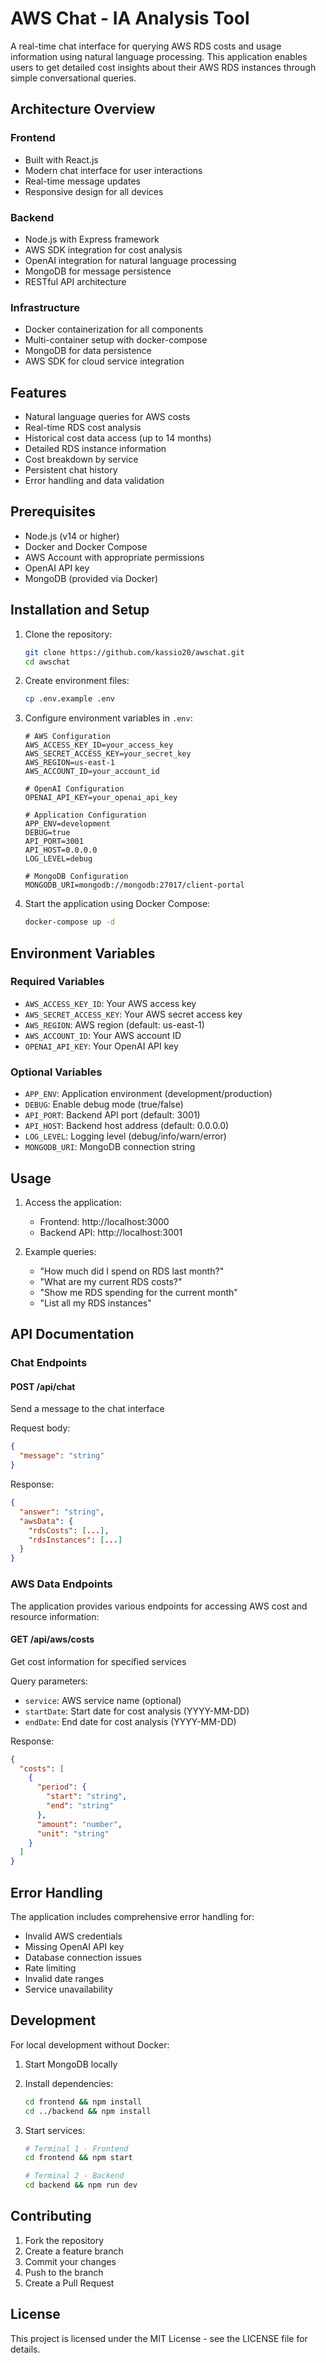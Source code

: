 # AWS Chat - IA Analysis Tool

A real-time chat interface for querying AWS RDS costs and usage information using natural language processing. This application enables users to get detailed cost insights about their AWS RDS instances through simple conversational queries.

## Architecture Overview

### Frontend
- Built with React.js
- Modern chat interface for user interactions
- Real-time message updates
- Responsive design for all devices

### Backend
- Node.js with Express framework
- AWS SDK integration for cost analysis
- OpenAI integration for natural language processing
- MongoDB for message persistence
- RESTful API architecture

### Infrastructure
- Docker containerization for all components
- Multi-container setup with docker-compose
- MongoDB for data persistence
- AWS SDK for cloud service integration

## Features

- Natural language queries for AWS costs
- Real-time RDS cost analysis
- Historical cost data access (up to 14 months)
- Detailed RDS instance information
- Cost breakdown by service
- Persistent chat history
- Error handling and data validation

## Prerequisites

- Node.js (v14 or higher)
- Docker and Docker Compose
- AWS Account with appropriate permissions
- OpenAI API key
- MongoDB (provided via Docker)

## Installation and Setup

1. Clone the repository:
   ```bash
   git clone https://github.com/kassio20/awschat.git
   cd awschat
   ```

2. Create environment files:
   ```bash
   cp .env.example .env
   ```

3. Configure environment variables in `.env`:
   ```env
   # AWS Configuration
   AWS_ACCESS_KEY_ID=your_access_key
   AWS_SECRET_ACCESS_KEY=your_secret_key
   AWS_REGION=us-east-1
   AWS_ACCOUNT_ID=your_account_id

   # OpenAI Configuration
   OPENAI_API_KEY=your_openai_api_key

   # Application Configuration
   APP_ENV=development
   DEBUG=true
   API_PORT=3001
   API_HOST=0.0.0.0
   LOG_LEVEL=debug

   # MongoDB Configuration
   MONGODB_URI=mongodb://mongodb:27017/client-portal
   ```

4. Start the application using Docker Compose:
   ```bash
   docker-compose up -d
   ```

## Environment Variables

### Required Variables
- `AWS_ACCESS_KEY_ID`: Your AWS access key
- `AWS_SECRET_ACCESS_KEY`: Your AWS secret access key
- `AWS_REGION`: AWS region (default: us-east-1)
- `AWS_ACCOUNT_ID`: Your AWS account ID
- `OPENAI_API_KEY`: Your OpenAI API key

### Optional Variables
- `APP_ENV`: Application environment (development/production)
- `DEBUG`: Enable debug mode (true/false)
- `API_PORT`: Backend API port (default: 3001)
- `API_HOST`: Backend host address (default: 0.0.0.0)
- `LOG_LEVEL`: Logging level (debug/info/warn/error)
- `MONGODB_URI`: MongoDB connection string

## Usage

1. Access the application:
   - Frontend: http://localhost:3000
   - Backend API: http://localhost:3001

2. Example queries:
   - "How much did I spend on RDS last month?"
   - "What are my current RDS costs?"
   - "Show me RDS spending for the current month"
   - "List all my RDS instances"

## API Documentation

### Chat Endpoints

#### POST /api/chat
Send a message to the chat interface

Request body:
```json
{
  "message": "string"
}
```

Response:
```json
{
  "answer": "string",
  "awsData": {
    "rdsCosts": [...],
    "rdsInstances": [...]
  }
}
```

### AWS Data Endpoints

The application provides various endpoints for accessing AWS cost and resource information:

#### GET /api/aws/costs
Get cost information for specified services

Query parameters:
- `service`: AWS service name (optional)
- `startDate`: Start date for cost analysis (YYYY-MM-DD)
- `endDate`: End date for cost analysis (YYYY-MM-DD)

Response:
```json
{
  "costs": [
    {
      "period": {
        "start": "string",
        "end": "string"
      },
      "amount": "number",
      "unit": "string"
    }
  ]
}
```

## Error Handling

The application includes comprehensive error handling for:
- Invalid AWS credentials
- Missing OpenAI API key
- Database connection issues
- Rate limiting
- Invalid date ranges
- Service unavailability

## Development

For local development without Docker:

1. Start MongoDB locally
2. Install dependencies:
   ```bash
   cd frontend && npm install
   cd ../backend && npm install
   ```

3. Start services:
   ```bash
   # Terminal 1 - Frontend
   cd frontend && npm start

   # Terminal 2 - Backend
   cd backend && npm run dev
   ```

## Contributing

1. Fork the repository
2. Create a feature branch
3. Commit your changes
4. Push to the branch
5. Create a Pull Request

## License

This project is licensed under the MIT License - see the LICENSE file for details.

